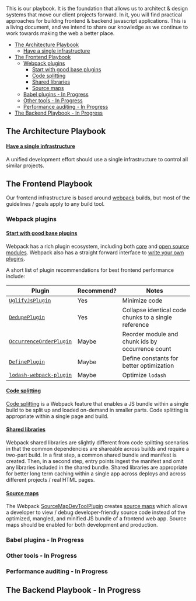 This is our playbook. It is the foundation that allows us to architect & design systems that move our client projects forward.  In it, you will find practical approaches for building frontend & backend javascript applications. This is a living document, and we intend to share our knowledge as we continue to work towards making the web a better place.

<!-- START doctoc generated TOC please keep comment here to allow auto update -->
<!-- DON'T EDIT THIS SECTION, INSTEAD RE-RUN doctoc TO UPDATE -->


- [The Architecture Playbook](#the-architecture-playbook)
    - [Have a single infrastructure](#have-a-single-infrastructure)
- [The Frontend Playbook](#the-frontend-playbook)
  - [Webpack plugins](#webpack-plugins)
    - [Start with good base plugins](#start-with-good-base-plugins)
    - [Code splitting](#code-splitting)
    - [Shared libraries](#shared-libraries)
    - [Source maps](#source-maps)
  - [Babel plugins - In Progress](#babel-plugins---in-progress)
  - [Other tools - In Progress](#other-tools---in-progress)
  - [Performance auditing - In Progress](#performance-auditing---in-progress)
- [The Backend Playbook - In Progress](#the-backend-playbook---in-progress)

<!-- END doctoc generated TOC please keep comment here to allow auto update -->

## The Architecture Playbook

#### [Have a single infrastructure](docs/infrastructure/single.md)

A unified development effort should use a single infrastructure to control all
similar projects.

## The Frontend Playbook

Our frontend infrastructure is based around
[webpack](https://webpack.github.io/) builds, but most of the guidelines / goals
apply to any build tool.

### Webpack plugins

#### [Start with good base plugins](docs/frontend/webpack-plugins.md)

Webpack has a rich plugin ecosystem, including both
[core](https://webpack.github.io/docs/list-of-plugins.html) and
[open source modules](https://www.npmjs.com/browse/keyword/webpack-plugin).
Webpack also has a straight forward interface to
[write your own plugins](https://webpack.github.io/docs/plugins.html).

A short list of plugin recommendations for best frontend performance include:

| Plugin | Recommend? | Notes |
| ------ | ---------- | ----- |
| [`UglifyJsPlugin`](https://webpack.github.io/docs/list-of-plugins.html#uglifyjsplugin)| Yes | Minimize code |
| [`DedupePlugin`](https://webpack.github.io/docs/list-of-plugins.html#dedupeplugin) | Yes | Collapse identical code chunks to a single reference |
| [`OccurrenceOrderPlugin`](https://webpack.github.io/docs/list-of-plugins.html#occurrenceorderplugin) | Maybe | Reorder module and chunk ids by occurrence count |
| [`DefinePlugin`](https://webpack.github.io/docs/list-of-plugins.html#defineplugin) | Maybe | Define constants for better optimization |
| [`lodash-webpack-plugin`](https://github.com/lodash/lodash-webpack-plugin) | Maybe | Optimize `lodash` |

#### [Code splitting](docs/frontend/webpack-code-splitting.md)

[Code splitting](http://webpack.github.io/docs/code-splitting.html) is a Webpack
feature that enables a JS bundle within a single build to be split up and loaded
on-demand in smaller parts. Code splitting is appropriate within a single page
and build.

#### [Shared libraries](docs/frontend/webpack-shared-libs.md)

Webpack shared libraries are slightly different from code splitting scenarios in
that the common dependencies are shareable across builds and require a two-part
build. In a first step, a common shared bundle and manifest is created. Then, in
a second step, entry points ingest the manifest and omit any libraries included
in the shared bundle. Shared libraries are appropriate for better long term
caching within a single app across deploys and across different projects / real
HTML pages.

#### [Source maps](docs/frontend/webpack-source-maps.md)

The Webpack [SourceMapDevToolPlugin](http://webpack.github.io/docs/list-of-plugins.html#sourcemapdevtoolplugin)
creates [source maps](https://github.com/ryanseddon/source-map/wiki/Source-maps:-languages,-tools-and-other-info)
which allows a developer to view / debug developer-friendly source code instead
of the optimized, mangled, and minified JS bundle of a frontend web app. Source
maps should be enabled for both development and production.

### Babel plugins - In Progress

<!-- **TODO: Write up intro section / doc - https://github.com/FormidableLabs/formidable-playbook/issues/9** -->

### Other tools - In Progress

<!-- **TODO: tools - https://github.com/FormidableLabs/formidable-playbook/issues/8** -->

<!-- * TODO: little-loader for script loading -->

### Performance auditing - In Progress

<!-- **TODO: inspectpack reports, audits - https://github.com/FormidableLabs/formidable-playbook/issues/2** -->

## The Backend Playbook - In Progress

<!-- **TODO: Plan, write section - https://github.com/FormidableLabs/formidable-playbook/issues/4** -->
